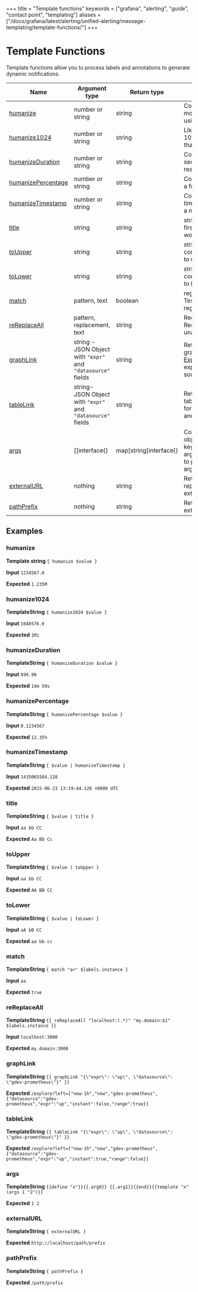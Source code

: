 +++
title = "Template functions"
keywords = ["grafana", "alerting", "guide", "contact point", "templating"]
aliases = ["/docs/grafana/latest/alerting/unified-alerting/message-templating/template-functions/"]
+++

# Template Functions

Template functions allow you to process labels and annotations to generate dynamic notifications.

| Name                                      | Argument type                                                | Return type            | Description                                                                                                                                 |
| ----------------------------------------- | ------------------------------------------------------------ | ---------------------- | ------------------------------------------------------------------------------------------------------------------------------------------- |
| [humanize](#humanize)                     | number or string                                             | string                 | Converts a number to a more readable format, using metric prefixes.                                                                         |
| [humanize1024](#humanize1024)             | number or string                                             | string                 | Like humanize, but uses 1024 as the base rather than 1000.                                                                                  |
| [humanizeDuration](#humanizeduration)     | number or string                                             | string                 | Converts a duration in seconds to a more readable format.                                                                                   |
| [humanizePercentage](#humanizepercentage) | number or string                                             | string                 | Converts a ratio value to a fraction of 100.                                                                                                |
| [humanizeTimestamp](#humanizetimestamp)   | number or string                                             | string                 | Converts a Unix timestamp in seconds to a more readable format.                                                                             |
| [title](#title)                           | string                                                       | string                 | strings.Title, capitalises first character of each word.                                                                                    |
| [toUpper](#toupper)                       | string                                                       | string                 | strings.ToUpper, converts all characters to upper case.                                                                                     |
| [toLower](#tolower)                       | string                                                       | string                 | strings.ToLower, converts all characters to lower case.                                                                                     |
| [match](#match)                           | pattern, text                                                | boolean                | regexp.MatchString Tests for a unanchored regexp match.                                                                                     |
| [reReplaceAll](#rereplaceall)             | pattern, replacement, text                                   | string                 | Regexp.ReplaceAllString Regexp substitution, unanchored.                                                                                    |
| [graphLink](#graphlink)                   | string - JSON Object with `"expr"` and `"datasource"` fields | string                 | Returns the path to graphical view in [Explore](https://grafana.com/docs/grafana/latest/explore/) for the given expression and data source. |
| [tableLink](#tablelink)                   | string- JSON Object with `"expr"` and `"datasource"` fields  | string                 | Returns the path to tabular view in [Explore](https://grafana.com/docs/grafana/latest/explore/) for the given expression and data source.   |
| [args](#args)                             | []interface{}                                                | map[string]interface{} | Converts a list of objects to a map with keys, for example, arg0, arg1. Use this function to pass multiple arguments to templates.          |
| [externalURL](#externalurl)               | nothing                                                      | string                 | Returns a string representing the external URL.                                                                                             |
| [pathPrefix](#pathprefix)                 | nothing                                                      | string                 | Returns the path of the external URL.                                                                                                       |

## Examples

### humanize

**Template string** `{ humanize $value }`

**Input** `1234567.0`

**Expected** `1.235M`

### humanize1024

**TemplateString** `{ humanize1024 $value } `

**Input** `1048576.0`

**Expected** `1Mi`

### humanizeDuration

**TemplateString** `{ humanizeDuration $value }`

**Input** `899.99`

**Expected** `14m 59s`

### humanizePercentage

**TemplateString** `{ humanizePercentage $value }`

**Input** `0.1234567`

**Expected** `12.35%`

### humanizeTimestamp

**TemplateString** `{ $value | humanizeTimestamp }`

**Input** `1435065584.128`

**Expected** `2015-06-23 13:19:44.128 +0000 UTC`

### title

**TemplateString** `{ $value | title }`

**Input** `aa bb CC`

**Expected** `Aa Bb Cc`

### toUpper

**TemplateString** `{ $value | toUpper }`

**Input** `aa bb CC`

**Expected** `AA BB CC`

### toLower

**TemplateString** `{ $value | toLower }`

**Input** `aA bB CC`

**Expected** `aa bb cc`

### match

**TemplateString** `{ match "a+" $labels.instance }`

**Input** `aa`

**Expected** `true`

### reReplaceAll

**TemplateString** `{{ reReplaceAll "localhost:(.*)" "my.domain:$1" $labels.instance }}`

**Input** `localhost:3000`

**Expected** `my.domain:3000`

### graphLink

**TemplateString** `{{ graphLink "{\"expr\": \"up\", \"datasource\": \"gdev-prometheus\"}" }}`

**Expected** `/explore?left=["now-1h","now","gdev-prometheus",{"datasource":"gdev-prometheus","expr":"up","instant":false,"range":true}]`

### tableLink

**TemplateString** `{{ tableLink "{\"expr\": \"up\", \"datasource\": \"gdev-prometheus\"}" }}`

**Expected** `/explore?left=["now-1h","now","gdev-prometheus",{"datasource":"gdev-prometheus","expr":"up","instant":true,"range":false}]`

### args

**TemplateString** `{{define "x"}}{{.arg0}} {{.arg1}}{{end}}{{template "x" (args 1 "2")}}`

**Expected** `1 2`

### externalURL

**TemplateString** `{ externalURL }`

**Expected** `http://localhost/path/prefix`

### pathPrefix

**TemplateString** `{ pathPrefix }`

**Expected** `/path/prefix`
